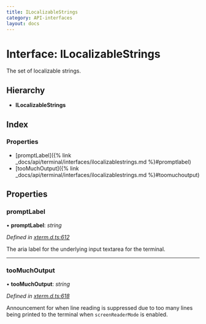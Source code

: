 ```yaml
---
title: ILocalizableStrings
category: API-interfaces
layout: docs
---
```



# Interface: ILocalizableStrings

The set of localizable strings.

## Hierarchy

* **ILocalizableStrings**

## Index

### Properties

* [promptLabel]({% link _docs/api/terminal/interfaces/ilocalizablestrings.md %}#promptlabel)
* [tooMuchOutput]({% link _docs/api/terminal/interfaces/ilocalizablestrings.md %}#toomuchoutput)

## Properties

###  promptLabel

• **promptLabel**: *string*

*Defined in [xterm.d.ts:612](https://github.com/xtermjs/xterm.js/blob/5.5.0/typings/xterm.d.ts#L612)*

The aria label for the underlying input textarea for the terminal.

___

###  tooMuchOutput

• **tooMuchOutput**: *string*

*Defined in [xterm.d.ts:618](https://github.com/xtermjs/xterm.js/blob/5.5.0/typings/xterm.d.ts#L618)*

Announcement for when line reading is suppressed due to too many lines
being printed to the terminal when `screenReaderMode` is enabled.
